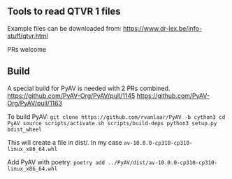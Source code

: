 ## Tools to read QTVR 1 files


Example files can be downloaded from:
https://www.dr-lex.be/info-stuff/qtvr.html

PRs welcome

## Build

A special build for PyAV is needed with 2 PRs combined.
    https://github.com/PyAV-Org/PyAV/pull/1145
    https://github.com/PyAV-Org/PyAV/pull/1163


To build PyAV:
    ```
    git clone https://github.com/rvanlaar/PyAV -b cython3
    cd PyAV
    source scripts/activate.sh
    scripts/build-deps
    python3 setup.py bdist_wheel
    ```

This will create a file in dist/. In my case `av-10.0.0-cp310-cp310-linux_x86_64.whl`

Add PyAV with poetry:
    ```
    poetry add ../PyAV/dist/av-10.0.0-cp310-cp310-linux_x86_64.whl
    ```
